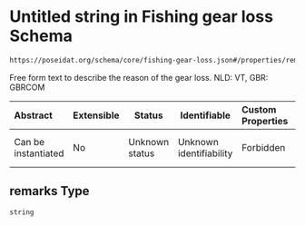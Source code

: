 # Untitled string in Fishing gear loss Schema

```txt
https://poseidat.org/schema/core/fishing-gear-loss.json#/properties/remarks
```

Free form text to describe the reason of the gear loss. NLD: VT, GBR: GBRCOM


| Abstract            | Extensible | Status         | Identifiable            | Custom Properties | Additional Properties | Access Restrictions | Defined In                                                                             |
| :------------------ | ---------- | -------------- | ----------------------- | :---------------- | --------------------- | ------------------- | -------------------------------------------------------------------------------------- |
| Can be instantiated | No         | Unknown status | Unknown identifiability | Forbidden         | Allowed               | none                | [fishing-gear-loss.json\*](schemas/core/fishing-gear-loss.json "open original schema") |

## remarks Type

`string`
